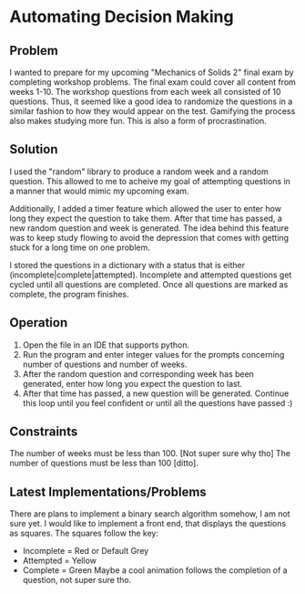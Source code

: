 # Automating Decision Making

## Problem
I wanted to prepare for my upcoming "Mechanics of Solids 2" final exam by completing workshop problems. The final exam could cover all content from weeks 1-10. The workshop questions from each week all consisted of 10 questions. Thus, it seemed like a good idea to randomize the questions in a similar fashion to how they would appear on the test. Gamifying the process also makes studying more fun. This is also a form of procrastination. 

## Solution
I used the "random" library to produce a random week and a random question. This allowed to me to acheive my goal of attempting questions in a manner that would mimic my upcoming exam. 

Additionally, I added a timer feature which allowed the user to enter how long they expect the question to take them. After that time has passed, a new random question and week is generated. The idea behind this feature was to keep study flowing to avoid the depression that comes with getting stuck for a long time on one problem. 

I stored the questions in a dictionary with a status that is either (incomplete|complete|attempted). Incomplete and attempted questions get cycled until all questions are completed. Once all questions are marked as complete, the program finishes.

## Operation
1. Open the file in an IDE that supports python.
2. Run the program and enter integer values for the prompts concerning number of questions and number of weeks.
3. After the random question and corresponding week has been generated, enter how long you expect the question to last.
4. After that time has passed, a new question will be generated. Continue this loop until you feel confident or until all the questions have passed :)

## Constraints
The number of weeks must be less than 100. [Not super sure why tho]
The number of questions must be less than 100 [ditto].

## Latest Implementations/Problems
There are plans to implement a binary search algorithm somehow, I am not sure yet.
I would like to implement a front end, that displays the questions as squares. The squares follow the key:
- Incomplete = Red or Default Grey
- Attempted = Yellow
- Complete = Green
Maybe a cool animation follows the completion of a question, not super sure tho.